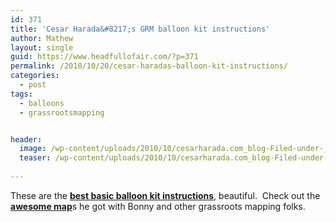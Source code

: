 ```yaml
---
id: 371
title: 'Cesar Harada&#8217;s GRM balloon kit instructions'
author: Mathew
layout: single
guid: https://www.headfullofair.com/?p=371
permalink: /2010/10/20/cesar-haradas-balloon-kit-instructions/
categories:
  - post
tags:
  - balloons
  - grassrootsmapping


header:
  image: /wp-content/uploads/2010/10/cesarharada.com_blog-Filed-under-_Grassrootsmapping_.jpg
  teaser: /wp-content/uploads/2010/10/cesarharada.com_blog-Filed-under-_Grassrootsmapping_.jpg
  
---
```

These are the [**best basic balloon kit instructions**][1], beautiful.  Check out the [**awesome map**][2]s he got with Bonny and other grassroots mapping folks.


 [1]: http://cesarharada.posterous.com/?tag=grassrootsmapping
 [2]: http://www.flickr.com/photos/labucketbrigade/4844822657/lightbox/
 [3]: /wp-content/uploads/2010/10/cesarharada.com_blog-Filed-under-_Grassrootsmapping_.jpg